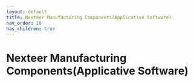 ```yaml
---
layout: default
title: Nexteer Manufacturing Components(Applicative Software)
nav_order: 10
has_children: true
---
```

# Nexteer Manufacturing Components(Applicative Software)
